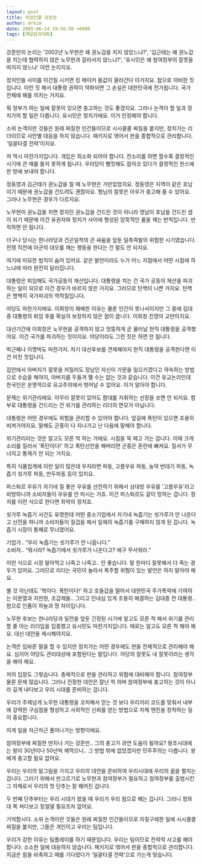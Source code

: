 ```yaml
---
layout: post
title: 위험인물 강준만
author: drkim
date: 2005-06-24 19:56:50 +0900
tags: [깨달음의대화]
---
```

강준만의 논리는 '2002년 노무현은 왜 권노갑을 치지 않았느냐?', '김근태는 왜 권노갑을 치는데 협력하지 않은 노무현과 갈라서지 않느냐?', '유시민은 왜 참여정부의 잘못을 따지지 않느냐' 이런 논리지요. 

정치인들 사이를 이간질 시키면 킹 메이커 몸값이 올라간다 이거지요. 참으로 야비한 짓입니다. 이런 짓 해서 대통령 권력이 약화되면 그 손실은 대한민국에 전가됩니다. 국가 전체에 해를 끼치는 거지요. 

뭐 정부가 하는 일에 잘못이 있으면 충고하는 것도 좋겠지요. 그러나 논객이 할 일과 정치가의 할 일은 다릅니다. 유시민은 정치가에요. 이거 인정해야 합니다. 

소위 논객이란 것들은 원래 찌질한 인간들이므로 시시콜콜 찌질을 붙지만, 정치가는 리더이므로 사안별 대응을 하지 않습니다. 패키지로 엮어서 판을 종합적으로 관리합니다. '일괄타결 전략'이지요.

저 역시 마찬가지입니다. 개입은 최소화 되어야 합니다. 잔소리를 하면 할수록 결정적인 시기에 큰 매를 들지 못하게 됩니다. 우리당이 뻘짓해도 잠자코 있다가 결정적인 찬스에 한 방에 보내야 합니다. 

정동영과 김근태가 권노갑을 칠 때 노무현은 가만있었지요. 정동영은 지역이 같은 호남이기 때문에 권노갑을 건드려도 괜찮아요. 형님의 잘못은 아우가 충고해 줄 수 있어요. 그러나 노무현은 경우가 다르지요. 

노무현이 권노갑을 치면 정치인 권노갑을 건드린 것이 아니라 영남이 호남을 건드린 셈이 되기 때문에 이건 유권자와 정치가 사이에 형성된 암묵적인 룰을 깨는 반칙입니다. 반칙하면 안 됩니다. 

더구나 당시는 한나라당과 건곤일척의 큰 싸움을 앞둔 일촉즉발의 위험한 시기였습니다. 전쟁 직전에 아군의 대오를 깨는 행동을 한다는 건 말도 안 되지요.

여기에 미묘한 법칙이 숨어 있어요. 같은 발언이라도 누가 어느 지점에서 어떤 시점에 하느냐에 따라 완전히 달라집니다. 

대통령은 퇴임해도 국가공동의 재산입니다. 대통령을 치는 건 국가 공동의 재산을 파괴하는 일이 되므로 이건 경우가 바르지 않은 거지요. 그러므로 탄핵이 나쁜 거지요. 탄핵은 명백히 국가파괴의 역적질입니다. 

야당도 마찬가지에요. 이회창이 패배한 이유는 물론 인간이 못나서이지만 그 중에 김대중 대통령의 퇴임 후를 확실히 보장하지 않은 점이 큽니다. 이회창 진영의 교만이지요. 

대선기간에 이회창은 노무현을 공격하지 않고 엉뚱하게 곧 물러날 현직 대통령을 공격했어요. 이건 국가를 파괴하는 짓이지요. 야당이라도 그런 짓은 하면 안 됩니다. 

박근혜나 이명박도 마찬가지. 차기 대선후보를 견제해야지 현직 대통령을 공격한다면 이건 미친 짓입니다. 

집안에서 아버지가 잘못을 저질러도 장남인 자신이 가문을 일으키겠다고 약속하는 방법으로 수습을 해야지, 아버지를 두들겨 팰 수는 없는 것과 같습니다. 이건 유교논리인데 한국인은 운명적으로 유교주의에서 벗어날 수 없어요. 이거 알아야 합니다. 

문제는 위기관리에요. 아무리 잘못이 있어도 함대를 지휘하는 선장을 쏘면 안 되지요. 함부로 대통령을 건드리는 건 위기를 관리하는 리더의 면모가 아닙니다. 

대통령은 어떤 경우에도 위험을 관리할 수 있어야 합니다. 앞길에 폭탄이 있으면 조용히 비켜가야지요. 말해도 군중이 다 지나가고 난 다음에 말해야 합니다. 

위기관리라는 것은 알고도 모른 척 하는 거에요. 시침을 뚝 떼고 가는 겁니다. 이때 크게 소리를 질러서 '폭탄이다!' 하고 폭탄선언을 해버리면 군중은 혼란에 빠져요. 질서가 무너지고 통제가 안 되는 거지요. 

특히 식품업계에 이런 일이 많은데 우지라면 파동, 고름우유 파동, 농약 번데기 파동, 녹즙기 쇳가루 파동, 만두파동 등이 있지요. 

파스퇴르 우유가 자기네 질 좋은 우유를 선전하기 위해서 상대방 우유를 '고름우유'라고 비방하니까 소비자들이 우유를 안 마시는 거죠. 이건 파스퇴르도 같이 망하는 겁니다. 정치를 이런 식으로 한다면 최악의 정치죠.

쇳가루 녹즙기 사건도 유명한데 어떤 중소기업에서 자기네 녹즙기는 쇳가루가 안 나온다고 선전을 하니까 소비자들이 질겁을 해서 일체의 녹즙기를 구매하지 않게 된 겁니다. 녹즙기 시장이 통째로 무너졌어요.

기업가.. “우리 녹즙기는 쇳가루가 안 나옵니다.”   
소비자.. “뭐시라? 녹즙기에서 쇳가루가 나온다고? 에구 무서워라.” 

이런 식으로 시장 말아먹고 너죽고 나죽고.. 안 좋습니다. 말 한마디 잘못해서 다 죽는 경우가 있어요. 그러므로 리더는 국민이 놀라서 폭주할 위험이 있는 발언은 하지 말아야 해요. 

별 것 아닌데도 '핵이다. 폭탄이다!' 하고 호들갑을 떨어서 대한민국 주가폭락에 기여하는 이문열과 지만원, 조갑제들.. 그리고 인내심 있게 조용히 해결하는 김대중 전 대통령.. 참으로 인품이 하늘과 땅 차이입니다. 

노무현 후보는 한나라당과 일전을 앞둔 긴장된 시기에 알고도 모른 척 해서 위기를 관리할 줄 아는 리더임을 입증했고 유시민도 마찬가지입니다. 때로는 알고도 모른 척 해야 해요. 대신 대안을 제시해야지요. 

논객은 입바른 말을 할 수 있지만 정치가는 어떤 경우에도 판을 전체적으로 관리해야 해요. 심지어 야당도 관리대상에 포함된다는 말입니다. 야당의 잘못도 내 잘못이라는 생각을 해야 해요.

저의 입장도 그렇습니다. 총체적으로 판을 관리하고 위험에 대비해야 합니다. 참여정부 물론 문제 많습니다. 그러나 진정한 대안은 잘난 척 하며 참여정부에 충고하는 것이 아니라 길게 내다보고 우리 시대를 준비하는 겁니다. 

우리가 주제넘게 노무현 대통령을 코치해서 얻는 것 보다 우리끼리 코드를 맞춰서 내부에 강력한 구심점을 형성하고 사회적인 신뢰를 얻는 방법으로 자체 엔진을 장착하는 일이 중요합니다. 

이게 일을 차근차근 풀어나가는 방향이에요.

참여정부에 찌질한 딴지나 거는 강준만.. 그의 충고가 과연 도움이 될까요? 왕조시대에는 왕이 30년이나 50년씩 해먹으니.. 그 방법 밖에 없었겠지만 민주주의는 다릅니다. 왕에게 충고할 필요 없어요.

우리는 우리의 밑그림을 가지고 우리의 대안을 준비하여 우리시대에 우리의 꿈을 펼치는 겁니다. 그러기 위해서 판고르기로 노무현과 참여정부가 필요하고 참여정부를 출범시킨 그 자체로서 우리의 첫 단추는 잘 꿰어진 겁니다. 

두 번째 단추부터는 우리 시대가 왔을 때 우리가 우리 힘으로 꿰는 겁니다. 그러니 청와대 쪽 쳐다보고 칭얼댈 필요조차 없어요. 

기억합시다. 소위 논객이란 것들은 원래 찌질한 인간들이므로 자질구레한 일에 시시콜콜 찌질을 붙지만, 그들은 개인이고 우리는 팀입니다. 

우리가 강한 이유는 팀플레이를 하기 때문입니다. 우리는 팀이므로 전략적 사고를 해야 합니다. 소소한 일에 대응하지 않습니다. 패키지로 엮어서 판을 종합적으로 관리합니다. 지금은 힘을 비축하고 때를 기다렸다가 '일괄타결 전략'으로 가는게 맞습니다.